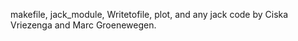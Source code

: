 makefile, jack_module, Writetofile, plot, and any jack code by Ciska Vriezenga and Marc Groenewegen.
